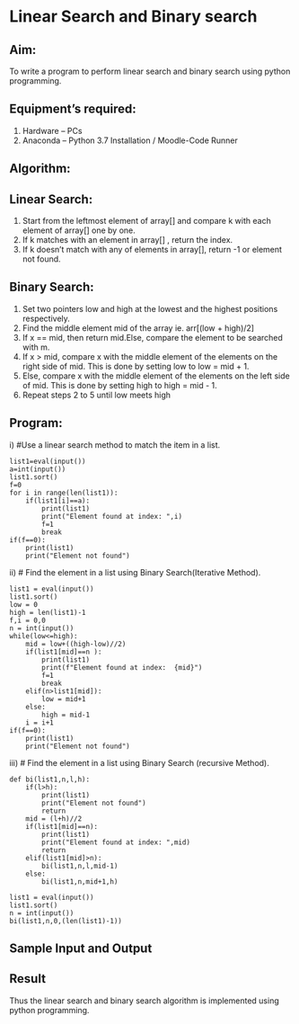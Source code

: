 # Linear Search and Binary search
## Aim:
To write a program to perform linear search and binary search using python programming.
## Equipment’s required:
1.	Hardware – PCs
2.	Anaconda – Python 3.7 Installation / Moodle-Code Runner
## Algorithm:
## Linear Search:
1.	Start from the leftmost element of array[] and compare k with each element of array[] one by one.
2.	If k matches with an element in array[] , return the index.
3.	If k doesn’t match with any of elements in array[], return -1 or element not found.
## Binary Search:
1.	Set two pointers low and high at the lowest and the highest positions respectively.
2.	Find the middle element mid of the array ie. arr[(low + high)/2]
3.	If x == mid, then return mid.Else, compare the element to be searched with m.
4.	If x > mid, compare x with the middle element of the elements on the right side of mid. This is done by setting low to low = mid + 1.
5.	Else, compare x with the middle element of the elements on the left side of mid. This is done by setting high to high = mid - 1.
6.	Repeat steps 2 to 5 until low meets high
## Program:
i)	#Use a linear search method to match the item in a list.
```
list1=eval(input())
a=int(input())
list1.sort()
f=0
for i in range(len(list1)):
    if(list1[i]==a):
        print(list1)
        print("Element found at index: ",i)
        f=1
        break
if(f==0):
    print(list1)
    print("Element not found")
```
ii)	# Find the element in a list using Binary Search(Iterative Method).
```
list1 = eval(input())
list1.sort()
low = 0
high = len(list1)-1
f,i = 0,0
n = int(input())
while(low<=high):
    mid = low+((high-low)//2)
    if(list1[mid]==n ):
        print(list1)
        print(f"Element found at index:  {mid}")
        f=1
        break
    elif(n>list1[mid]):
        low = mid+1
    else:
        high = mid-1
    i = i+1
if(f==0):
    print(list1)
    print("Element not found")
```
iii)	# Find the element in a list using Binary Search (recursive Method).
```
def bi(list1,n,l,h):
    if(l>h):
        print(list1)
        print("Element not found")
        return 
    mid = (l+h)//2
    if(list1[mid]==n):
        print(list1)
        print("Element found at index: ",mid)
        return
    elif(list1[mid]>n):
        bi(list1,n,l,mid-1)
    else:
        bi(list1,n,mid+1,h)
    
list1 = eval(input())
list1.sort()
n = int(input())
bi(list1,n,0,(len(list1)-1))
```
## Sample Input and Output






## Result
Thus the linear search and binary search algorithm is implemented using python programming.
